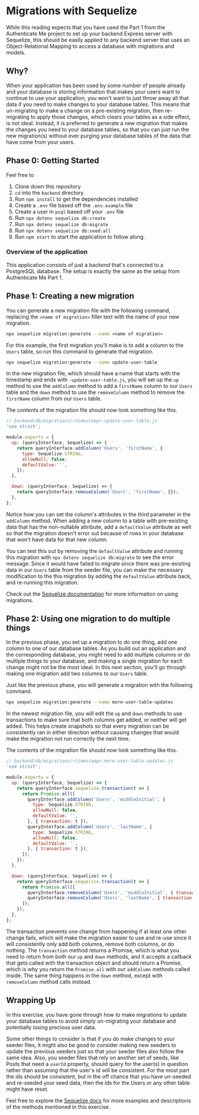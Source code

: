 # Migrations with Sequelize

While this reading expects that you have used the Part 1 from the Authenticate
Me project to set up your backend Express server with Sequelize, this should be
easily applied to any backend server that uses an Object-Relational Mapping to
access a database with migrations and models.

## Why?

When your application has been used by some number of people already and your
database is storing information that makes your users want to continue to use
your application, you won't want to just throw away all that data if you need to
make changes to your database tables. This means that un-migrating to make a
change on a pre-existing migration, then re-migrating to apply those changes,
which clears your tables as a side effect, is not ideal. Instead, it is
preferred to generate a new migration that makes the changes you need to your
database tables, so that you can just run the new migration(s) without ever
purging your database tables of the data that have come from your users.

## Phase 0: Getting Started

Feel free to

1. Clone down this repository
2. `cd` into the `backend` directory
2. Run `npm install` to get the dependencies installed
4. Create a `.env` file based off the `.env.example` file
5. Create a user in `psql` based off your `.env` file
6. Run `npx dotenv sequelize db:create`
7. Run `npx dotenv sequelize db:migrate`
8. Run `npx dotenv sequelize db:seed:all`
9. Run `npm start` to start the application to follow along.

### Overview of the application

This application consists of just a backend that's connected to a PostgreSQL
database. The setup is exactly the same as the setup from Authenticate Me Part
1.

## Phase 1: Creating a new migration

You can generate a new migration file with the following command, replacing the
`«name of migration»` filler text with the name of your new migration.

```sh
npx sequelize migration:generate --name «name of migration»
```

For this example, the first migration you'll make is to add a column to the
`Users` table, so run this command to generate that migration.

```sh
npx sequelize migration:generate --name update-user-table
```

In the new migration file, which should have a name that starts with the
timestamp and ends with `-update-user-table.js`, you will set up the `up` method
to use the `addColumn` method to add a `firstName` column to our `Users` table
and the `down` method to use the `removeColumn` method to remove the
`firstName` column from our `Users` table.

The contents of the migration file should now look something like this.

```js
// backend/db/migrations/«timestamp»-update-user-table.js
'use strict';

module.exports = {
  up: (queryInterface, Sequelize) => {
    return queryInterface.addColumn('Users', 'firstName', {
      type: Sequelize.STRING,
      allowNull: false,
      defaultValue: '',
    });
  },

  down: (queryInterface, Sequelize) => {
    return queryInterface.removeColumn('Users', 'firstName', {});
  },
};
```

Notice how you can set the column's attributes in the third parameter in the
`addColumn` method. When adding a new column to a table with pre-existing data
that has the non-nullable attribute, add a `defaultValue` attribute as well so
that the migration doesn't error out because of rows in your database that won't
have data for that new column.

You can test this out by removing the `defaultValue` attribute and running this
migration with `npx dotenv sequelize db:migrate` to see the error message. Since
it would have failed to migrate since there was pre-existing data in our `Users`
table from the seeder file, you can make the necessary modification to the this
migration by adding the `defaultValue` attribute back, and re-running this
migration.

Check out the [Sequelize documentation] for more information on using migrations.

## Phase 2: Using one migration to do multiple things

In the previous phase, you set up a migration to do one thing, add one column to
one of our database tables. As you build out an application and the
corresponding database, you might need to add multiple columns or do multiple
things to your database, and making a single migration for each change might not
be the most ideal. In this next section, you'll go through making one migration
add two columns to our `Users` table.

Just like the previous phase, you will generate a migration with the following
command.

```sh
npx sequelize migration:generate --name more-user-table-updates
```

In the newest migration file, you will edit the `up` and `down` methods to use
transactions to make sure that both columns get added, or neither will get
added. This helps create snapshots so that every migration can be consistently
ran in either direction without causing changes that would make the migration
not run correctly the next time.

The contents of the migration file should now look something like this.

```js
// backend/db/migrations/«timestamp»-more-user-table-updates.js
'use strict';

module.exports = {
  up: (queryInterface, Sequelize) => {
    return queryInterface.sequelize.transaction(t => {
      return Promise.all([
        queryInterface.addColumn('Users', 'middleInitial', {
          type: Sequelize.STRING,
          allowNull: false,
          defaultValue: '',
        }, { transaction: t }),
        queryInterface.addColumn('Users', 'lastName', {
          type: Sequelize.STRING,
          allowNull: false,
          defaultValue: '',
        }, { transaction: t }),
      ]);
    });
  },

  down: (queryInterface, Sequelize) => {
    return queryInterface.sequelize.transaction(t => {
      return Promise.all([
        queryInterface.removeColumn('Users', 'middleInitial', { transaction: t }),
        queryInterface.removeColumn('Users', 'lastName', { transaction: t }),
      ]);
    });
  },
};
```

The transaction prevents one change from happening if at least one other change
fails, which will make the migration easier to use and re-use since it will
consistently only add both columns, remove both columns, or do nothing. The
`transaction` method returns a Promise, which is what you need to return from
both our `up` and `down` methods, and it accepts a callback that gets called
with the transaction object and should return a Promise, which is why you return
the `Promise.all` with our `addColumn` methods called inside. The same thing
happens in the `down` method, except with `removeColumn` method calls instead.

## Wrapping Up

In this exercise, you have gone through how to make migrations to update your
database tables to avoid simply un-migrating your database and potentially
losing precious user data.

Some other things to consider is that if you do make changes to your seeder
files, it might also be good to consider making new seeders to update the
previous seeders just so that your seeder files also follow the same idea. Also,
you seeder files that rely on another set of seeds, like Posts that need a
`userId` property, should query for the user(s) in question rather than assuming
that the user's id will be consistent. For the most part the ids should be
consistent, but in the off chance that you have un-seeded and re-seeded your
seed data, then the ids for the Users or any other table might have reset.

Feel free to explore the [Sequelize docs] for more examples and descriptions of
the methods mentioned in this exercise.

[Sequelize documentation]: https://sequelize.org/master/manual/migrations.html#migration-skeleton
[Sequelize docs]: https://sequelize.org
